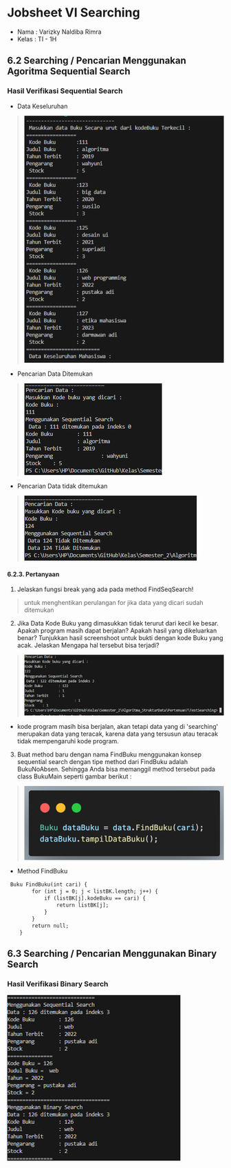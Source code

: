 # Jobsheet VI Searching
- Nama    : Varizky Naldiba Rimra
- Kelas   : TI - 1H

## 6.2 Searching / Pencarian Menggunakan Agoritma Sequential Search

### Hasil Verifikasi Sequential Search

- Data Keseluruhan
> ![alt text](image-2.png)
-  Pencarian Data Ditemukan
> ![alt text](image.png)
- Pencarian Data tidak ditemukan
> ![alt text](image-1.png)

#### 6.2.3. Pertanyaan
1. Jelaskan fungsi break yang ada pada method FindSeqSearch!
> untuk menghentikan perulangan for jika data yang dicari sudah ditemukan
2. Jika Data Kode Buku yang dimasukkan tidak terurut dari kecil ke besar. Apakah program masih dapat berjalan? Apakah hasil yang dikeluarkan benar? Tunjukkan hasil screenshoot untuk bukti dengan kode Buku yang acak. Jelaskan Mengapa hal tersebut bisa terjadi?
> ![alt text](image-4.png)
- kode program masih bisa berjalan, akan tetapi data yang di 'searching' merupakan data yang teracak, karena data yang tersusun atau teracak     tidak mempengaruhi kode program. 
3. Buat method baru dengan nama FindBuku menggunakan konsep sequential search dengan tipe method dari FindBuku adalah BukuNoAbsen. Sehingga Anda bisa memanggil method tersebut pada class BukuMain seperti gambar berikut :
> ![alt text](image-3.png)
- Method FindBuku
```
 Buku FindBuku(int cari) {
        for (int j = 0; j < listBK.length; j++) {
            if (listBK[j].kodeBuku == cari) {
                return listBK[j]; 
            }
        }
        return null;
    }
```
## 6.3 Searching / Pencarian Menggunakan Binary Search

### Hasil Verifikasi Binary Search
![alt text](image-5.png)
